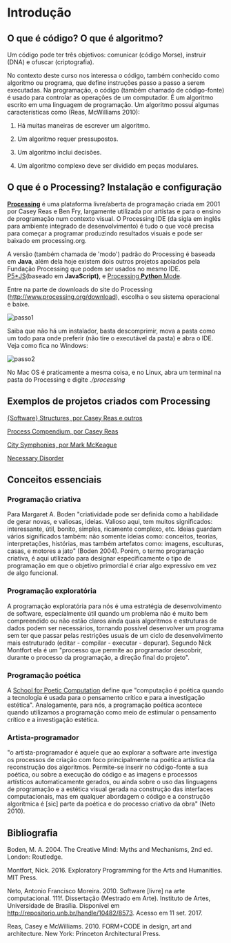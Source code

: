 # Introdução

## O que é código? O que é algoritmo? 

Um código pode ter três objetivos: comunicar (código Morse), instruir (DNA) e ofuscar (criptografia).

No contexto deste curso nos interessa o código, também conhecido como algoritmo ou programa, que define instruções passo a passo a serem executadas. Na programação, o código (também chamado de código-fonte) é usado para controlar as operações de um computador. É um algoritmo escrito em uma linguagem de programação. Um algoritmo possui algumas características como (Reas, McWilliams 2010):

1. Há muitas maneiras de escrever um algoritmo.

2. Um algoritmo requer pressupostos.

3. Um algoritmo inclui decisões.

4. Um algoritmo complexo deve ser dividido em peças modulares.


## O que é o Processing? Instalação e configuração

[**Processing**](https://www.processing.org) é uma plataforma livre/aberta de programação criada em 2001 por Casey Reas e Ben Fry, largamente utilizada por artistas e para o ensino de programação num contexto visual. O Processing IDE (da sigla em inglês para ambiente integrado de desenvolvimento) é tudo o que você precisa para começar a programar produzindo resultados visuais e pode ser baixado em processing.org.

A versão (também chamada de 'modo') padrão do Processing é baseada em **Java**, além dela hoje existem dois outros projetos apoiados pela Fundação Processing que podem ser usados no mesmo IDE. [P5\*JS](https://p5js.org/)(baseado em **JavaScript)**, e [Processing **Python** Mode](https://py.processing.org/).


Entre na parte de downloads do site do Processing (<http://www.processing.org/download>), escolha o seu sistema operacional e baixe.

![passo1](https://i0.wp.com/abav.lugaralgum.com/wp-content/uploads/2016/10/passo1-e1476547173613.png?resize=604%2C340)

Saiba que não há um instalador, basta descomprimir, mova a pasta como um todo para onde preferir (não tire o executável da pasta) e abra o IDE. Veja como fica no Windows:

![passo2](https://i2.wp.com/abav.lugaralgum.com/wp-content/uploads/2016/10/passo2.png?resize=604%2C401)

No Mac OS é praticamente a mesma coisa, e no Linux, abra um terminal na pasta do Processing e digite *./processing*

## Exemplos de projetos criados com Processing

[{Software} Structures, por Casey Reas e outros](http://artport.whitney.org/commissions/softwarestructures/map.html)

[Process Compendium, por Casey Reas](https://vimeo.com/22955812)

[City Symphonies, por Mark McKeague](http://markmckeague.com/work/city-symphonies/)

[Necessary Disorder](https://necessary-disorder.tumblr.com/bio)

## Conceitos essenciais

### Programação criativa
Para Margaret A. Boden "criatividade pode ser definida como a habilidade de gerar novas, e valiosas, ideias. Valioso aqui, tem muitos significados: interessante, útil, bonito, simples, ricamente complexo, etc. Ideias guardam vários significados também: não somente ideias como: conceitos, teorias, interpretações, histórias, mas também artefatos como: imagens, esculturas, casas, e motores a jato" (Boden 2004). Porém, o termo programação criativa, é aqui utilizado para designar especificamente o tipo de programação em que o objetivo primordial é criar algo expressivo em vez de algo funcional.

### Programação exploratória
A programação exploratória para nós é uma estratégia de desenvolvimento de software, especialmente útil quando um problema não é muito bem compreendido ou não estão claros ainda quais algoritmos e estruturas de dados podem ser necessários, tornando possível desenvolver um programa sem ter que passar pelas restrições usuais de um ciclo de desenvolvimento mais estruturado (editar - compilar - executar - depurar). Segundo Nick Montfort ela é um "processo que permite ao programador descobrir, durante o processo da programação, a direção final do projeto".

### Programação poética 
A [School for Poetic Computation](http://sfpc.io/) define que "computação é poética quando a tecnologia é usada para o pensamento crítico e para a investigação estética". Analogamente, para nós, a programação poética acontece quando utilizamos a programação como meio de estimular o pensamento crítico e a investigação estética. 

### Artista-programador
"o artista-programador é aquele que ao explorar a software arte investiga os processos de criação com foco principalmente na poética artística da reconstrução dos algoritmos. Permite-se inserir no código-fonte a sua poética, ou sobre a execução do código e as imagens e processos artísticos automaticamente gerados, ou ainda sobre o uso das linguagens de programação e a estética visual gerada na construção das interfaces computacionais, mas em qualquer abordagem o código e a construção algorítmica é [sic] parte da poética e do processo criativo da obra" (Neto 2010).

## Bibliografia
Boden, M. A. 2004. The Creative Mind: Myths and Mechanisms, 2nd ed. London: Routledge. 

Montfort, Nick. 2016. Exploratory Programming for the Arts and Humanities. MIT Press.

Neto, Antonio Francisco Moreira. 2010. Software [livre] na arte computacional. 111f. Dissertação (Mestrado em Arte). Instituto de Artes, Universidade de Brasília. Disponível em <http://repositorio.unb.br/handle/10482/8573>. Acesso em 11 set. 2017.

Reas, Casey e McWilliams. 2010. FORM+CODE in design, art and architecture. New York: Princeton Architectural Press.
